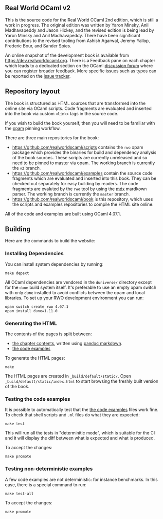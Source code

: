 Real World OCaml v2
-------------------

This is the source code for the Real World OCaml 2nd edition, which
is still a work in progress.  The original edition was written by
Yaron Minsky, Anil Madhavapeddy and Jason Hickey, and the revised
edition is being lead by Yaron Minsky and Anil Madhavapeddy.  There
have been significant contributions to the revised tooling from
Ashish Agarwal, Jeremy Yallop, Frederic Bour, and Sander Spies.

An online snapshot of the development book is available from
<https://dev.realworldocaml.org>.  There is a Feedback pane on
each chapter which leads to a dedicated section on the OCaml
[discussion forum](https://discuss.ocaml.org) where you can register
broader feedback.  More specific issues such as typos can be
reported on the [issue tracker](https://github.com/realworldocaml/book/issues).

## Repository layout

The book is structured as HTML sources that are transformed into
the online site via OCaml scripts. Code fragments are evaluated
and inserted into the book via custom `<link>` tags in the source code.

If you wish to build the book yourself, then you will need to be
familiar with the [opam](https://opam.ocaml.org) pinning workflow.

There are three main repositories for the book:

- <https://github.com/realworldocaml/scripts> contains the `rwo`
  opam package which provides the binaries for build and dependency
  analysis of the book sources.  These scripts are currently unreleased
  and so need to be pinned to master via opam.  The working branch
  is currently the `v2` branch.
- <https://github.com/realworldocaml/examples> contain the source
  code fragments which are evaluated and inserted into this book.
  They can be checked out separately for easy building by readers.
  The code fragments are evaluted by the `rwo` tool by using the
  [mdx](https://github.com/realworldocaml/mdx) mardkown
  parser.  The working branch is currently the `master` branch.
- <https://github.com/realworldocaml/book> is this repository, which
  uses the scripts and examples repositories to compile the HTML
  site online.

All of the code and examples are built using OCaml 4.07.1.

## Building

Here are the commands to build the website:

### Installing Dependencies

You can install system dependencies by running:

```
make depext
```

All OCaml dependencies are vendored in the `duniverse/` directory except
for the `dune` build system itself. It's preferable to use an empty opam switch
with only `dune` installed to avoid conflicts between the opam and local
libraries. To set up your RWO development environment you can run:

```
opam switch create rwo 4.07.1
opam install dune=1.11.0
```

### Generating the HTML

The contents of the pages is split between:

- [the chapter contents](./book), written using
[pandoc markdown](https://pandoc.org/MANUAL.html#markdown-variants).
- [the code examples](./examples/code)

To generate the HTML pages:

```
make
```

The HTML pages are created in `_build/default/static/`.
Open `_build/default/static/index.html` to start browsing the
freshly built version of the book.

### Testing the code examples

It is possible to automatically test that
the [the code examples](./examples/code) files work fine. To check that shell
scripts and `.ml` files do what they are expected:

```
make test
```

This will run all the tests in "determinitic mode", which is suitable for the
CI and it will display the diff between what is expected and what is produced.

To accept the changes:

```
make promote
```

### Testing non-deterministic examples

A few code examples are not deterministic: for instance benchmarks. In this case,
there is a special command to run:

```
make test-all
```

To accept the changes:

```
make promote
```
